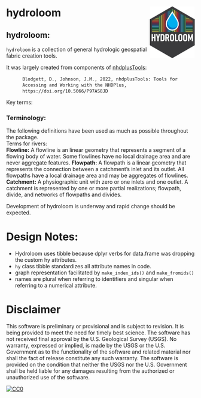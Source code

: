 
<!-- README.md is generated from README.Rmd. Please edit that file -->

# hydroloom <img src="man/figures/logo.png" align="right" alt="" width="120" />

## hydroloom:

`hydroloom` is a collection of general hydrologic geospatial fabric
creation tools.

It was largely created from components of
[nhdplusTools](https://doi.org/10.5066/P97AS8JD):

          Blodgett, D., Johnson, J.M., 2022, nhdplusTools: Tools for
          Accessing and Working with the NHDPlus,
          https://doi.org/10.5066/P97AS8JD

Key terms:

### Terminology:

The following definitions have been used as much as possible throughout
the package.  
Terms for rivers:  
**Flowline:** A flowline is an linear geometry that represents a segment
of a flowing body of water. Some flowlines have no local drainage area
and are never aggregate features. **Flowpath:** A flowpath is a linear
geometry that represents the connection between a catchment’s inlet and
its outlet. All flowpaths have a local drainage area and may be
aggregates of flowlines. **Catchment:** A physiographic unit with zero
or one inlets and one outlet. A catchment is represented by one or more
partial realizations; flowpath, divide, and networks of flowpaths and
divides.

Development of hydroloom is underway and rapid change should be
expected.

# Design Notes:

- Hydroloom uses tibble because dplyr verbs for data.frame was dropping
  the custom hy attributes.
- `hy` class tibble standardizes all attribute names in code.
- graph representation facilitated by `make_index_ids()` and
  `make_fromids()`
- names are plural when referring to identifiers and singular when
  referring to a numerical attribute.

# Disclaimer

This software is preliminary or provisional and is subject to revision.
It is being provided to meet the need for timely best science. The
software has not received final approval by the U.S. Geological Survey
(USGS). No warranty, expressed or implied, is made by the USGS or the
U.S. Government as to the functionality of the software and related
material nor shall the fact of release constitute any such warranty. The
software is provided on the condition that neither the USGS nor the U.S.
Government shall be held liable for any damages resulting from the
authorized or unauthorized use of the software.

[![CC0](https://i.creativecommons.org/p/zero/1.0/88x31.png)](https://creativecommons.org/publicdomain/zero/1.0/)
